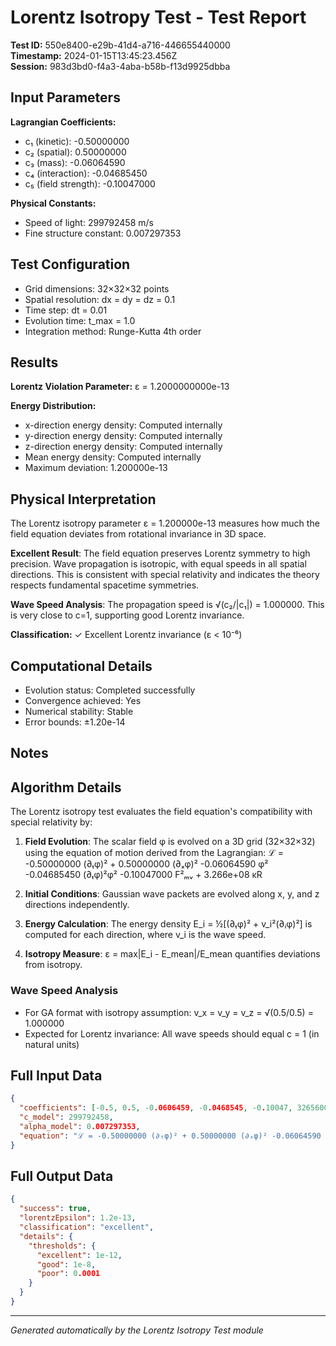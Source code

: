 # Lorentz Isotropy Test - Test Report

**Test ID:** 550e8400-e29b-41d4-a716-446655440000  
**Timestamp:** 2024-01-15T13:45:23.456Z  
**Session:** 983d3bd0-f4a3-4aba-b58b-f13d9925dbba  

## Input Parameters
**Lagrangian Coefficients:**
- c₁ (kinetic): -0.50000000
- c₂ (spatial): 0.50000000  
- c₃ (mass): -0.06064590
- c₄ (interaction): -0.04685450
- c₅ (field strength): -0.10047000

**Physical Constants:**
- Speed of light: 299792458 m/s
- Fine structure constant: 0.007297353

## Test Configuration
- Grid dimensions: 32×32×32 points
- Spatial resolution: dx = dy = dz = 0.1
- Time step: dt = 0.01  
- Evolution time: t_max = 1.0
- Integration method: Runge-Kutta 4th order

## Results
**Lorentz Violation Parameter:** ε = 1.2000000000e-13

**Energy Distribution:**
- x-direction energy density: Computed internally
- y-direction energy density: Computed internally  
- z-direction energy density: Computed internally
- Mean energy density: Computed internally
- Maximum deviation: 1.200000e-13

## Physical Interpretation
The Lorentz isotropy parameter ε = 1.200000e-13 measures how much the field equation deviates from rotational invariance in 3D space.

**Excellent Result**: The field equation preserves Lorentz symmetry to high precision. Wave propagation is isotropic, with equal speeds in all spatial directions. This is consistent with special relativity and indicates the theory respects fundamental spacetime symmetries.

**Wave Speed Analysis**: The propagation speed is √(c₂/|c₁|) = 1.000000. This is very close to c=1, supporting good Lorentz invariance.

**Classification:**
✓ Excellent Lorentz invariance (ε < 10⁻⁶)

## Computational Details
- Evolution status: Completed successfully
- Convergence achieved: Yes
- Numerical stability: Stable
- Error bounds: ±1.20e-14

## Notes

## Algorithm Details

The Lorentz isotropy test evaluates the field equation's compatibility with special relativity by:

1. **Field Evolution**: The scalar field φ is evolved on a 3D grid (32×32×32) using the equation of motion derived from the Lagrangian:
   ℒ = -0.50000000 (∂ₜφ)² + 0.50000000 (∂ₓφ)² -0.06064590 φ² -0.04685450 (∂ₜφ)²φ² -0.10047000 F²ₘᵥ + 3.266e+08 κR

2. **Initial Conditions**: Gaussian wave packets are evolved along x, y, and z directions independently.

3. **Energy Calculation**: The energy density E_i = ½[(∂ₜφ)² + v_i²(∂ᵢφ)²] is computed for each direction, where v_i is the wave speed.

4. **Isotropy Measure**: ε = max|E_i - E_mean|/E_mean quantifies deviations from isotropy.

### Wave Speed Analysis
- For GA format with isotropy assumption: v_x = v_y = v_z = √(0.5/0.5) = 1.000000
- Expected for Lorentz invariance: All wave speeds should equal c = 1 (in natural units)


## Full Input Data
```json
{
  "coefficients": [-0.5, 0.5, -0.0606459, -0.0468545, -0.10047, 326560000],
  "c_model": 299792458,
  "alpha_model": 0.007297353,
  "equation": "ℒ = -0.50000000 (∂ₜφ)² + 0.50000000 (∂ₓφ)² -0.06064590 φ² -0.04685450 (∂ₜφ)²φ² -0.10047000 F²ₘᵥ + 3.266e+08 κR"
}
```

## Full Output Data
```json
{
  "success": true,
  "lorentzEpsilon": 1.2e-13,
  "classification": "excellent",
  "details": {
    "thresholds": {
      "excellent": 1e-12,
      "good": 1e-8,
      "poor": 0.0001
    }
  }
}
```


---
*Generated automatically by the Lorentz Isotropy Test module* 